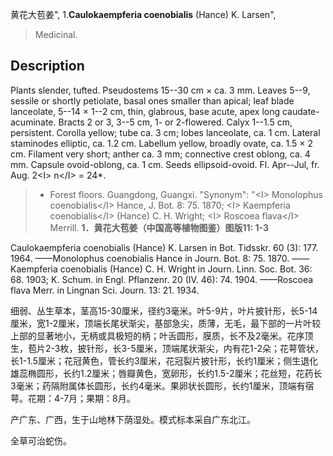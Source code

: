 黄花大苞姜",
1.**Caulokaempferia coenobialis** (Hance) K. Larsen",

> Medicinal.

## Description
Plants slender, tufted. Pseudostems 15--30 cm × ca. 3 mm. Leaves 5--9, sessile or shortly petiolate, basal ones smaller than apical; leaf blade lanceolate, 5--14 × 1--2 cm, thin, glabrous, base acute, apex long caudate-acuminate. Bracts 2 or 3, 3--5 cm, 1- or 2-flowered. Calyx 1--1.5 cm, persistent. Corolla yellow; tube ca. 3 cm; lobes lanceolate, ca. 1 cm. Lateral staminodes elliptic, ca. 1.2 cm. Labellum yellow, broadly ovate, ca. 1.5 × 2 cm. Filament very short; anther ca. 3 mm; connective crest oblong, ca. 4 mm. Capsule ovoid-oblong, ca. 1 cm. Seeds ellipsoid-ovoid. Fl. Apr--Jul, fr. Aug. 2&lt;I&gt; n&lt;/I&gt; = 24*.

> * Forest floors. Guangdong, Guangxi.
  "Synonym": "&lt;I&gt; Monolophus coenobialis&lt;/I&gt; Hance, J. Bot. 8: 75. 1870; &lt;I&gt; Kaempferia coenobialis&lt;/I&gt; (Hance) C. H. Wright; &lt;I&gt; Roscoea flava&lt;/I&gt; Merrill.
**1．黄花大苞姜（中国高等植物图鉴）图版11: 1-3**

Caulokaempferia coenobialis (Hance) K. Larsen in Bot. Tidsskr. 60 (3): 177. 1964. ——Monolophus coenobialis Hance in Journ. Bot. 8: 75. 1870. ——Kaempferia coenobialis (Hance) C. H. Wright in Journ. Linn. Soc. Bot. 36: 68. 1903; K. Schum. in Engl. Pflanzenr. 20 (IV. 46): 74. 1904. ——Roscoea flava Merr. in Lingnan Sci. Journ. 13: 21. 1934.

细弱、丛生草本，茎高15-30厘米，径约3毫米。叶5-9片，叶片披针形，长5-14厘米，宽1-2厘米，顶端长尾状渐尖，基部急尖，质薄，无毛，最下部的一片叶较上部的显著地小，无柄或具极短的柄；叶舌圆形，膜质，长不及2毫米。花序顶生，苞片2-3枚，披针形，长3-5厘米，顶端尾状渐尖，内有花1-2朵；花萼管状，长1-1.5厘米；花冠黄色，管长约3厘米，花冠裂片披针形，长约1厘米；侧生退化雄蕊椭圆形，长约1.2厘米；唇瓣黄色，宽卵形，长约1.5-2厘米；花丝短，花药长3毫米；药隔附属体长圆形，长约4毫米。果卵状长圆形，长约1厘米，顶端有宿萼。花期：4-7月；果期：8月。

产广东、广西，生于山地林下荫湿处。模式标本采自广东北江。

全草可治蛇伤。
